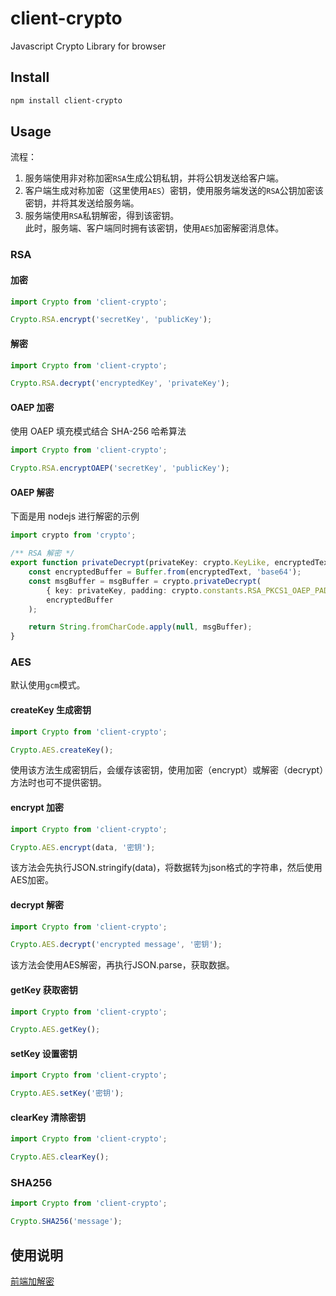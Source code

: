 # client-crypto
Javascript Crypto Library for browser

## Install

```bash
npm install client-crypto
``` 

## Usage

流程：  
1. 服务端使用非对称加密`RSA`生成公钥私钥，并将公钥发送给客户端。
2. 客户端生成对称加密（这里使用`AES`）密钥，使用服务端发送的`RSA`公钥加密该密钥，并将其发送给服务端。
3. 服务端使用`RSA`私钥解密，得到该密钥。  
此时，服务端、客户端同时拥有该密钥，使用`AES`加密解密消息体。


### RSA

#### 加密
```javascript
import Crypto from 'client-crypto';

Crypto.RSA.encrypt('secretKey', 'publicKey');
```

#### 解密
```javascript
import Crypto from 'client-crypto';

Crypto.RSA.decrypt('encryptedKey', 'privateKey');
```

#### OAEP 加密

使用 OAEP 填充模式结合 SHA-256 哈希算法

```typescript
import Crypto from 'client-crypto';

Crypto.RSA.encryptOAEP('secretKey', 'publicKey');
```

#### OAEP 解密

下面是用 nodejs 进行解密的示例

```typescript
import crypto from 'crypto';

/** RSA 解密 */
export function privateDecrypt(privateKey: crypto.KeyLike, encryptedText: string) {
    const encryptedBuffer = Buffer.from(encryptedText, 'base64');
    const msgBuffer = msgBuffer = crypto.privateDecrypt(
        { key: privateKey, padding: crypto.constants.RSA_PKCS1_OAEP_PADDING, oaepHash: 'sha256' },
        encryptedBuffer
    );

    return String.fromCharCode.apply(null, msgBuffer);
}
```


### AES
默认使用`gcm`模式。

#### createKey 生成密钥

```javascript
import Crypto from 'client-crypto';

Crypto.AES.createKey();
```

使用该方法生成密钥后，会缓存该密钥，使用加密（encrypt）或解密（decrypt）方法时也可不提供密钥。

#### encrypt 加密

```javascript
import Crypto from 'client-crypto';

Crypto.AES.encrypt(data, '密钥');
```

该方法会先执行JSON.stringify(data)，将数据转为json格式的字符串，然后使用AES加密。

#### decrypt 解密

```javascript
import Crypto from 'client-crypto';

Crypto.AES.decrypt('encrypted message', '密钥');
```

该方法会使用AES解密，再执行JSON.parse，获取数据。

#### getKey 获取密钥

```javascript
import Crypto from 'client-crypto';

Crypto.AES.getKey();
```

#### setKey 设置密钥

```javascript
import Crypto from 'client-crypto';

Crypto.AES.setKey('密钥');
```

#### clearKey 清除密钥

```javascript
import Crypto from 'client-crypto';

Crypto.AES.clearKey();
```


### SHA256

```javascript
import Crypto from 'client-crypto';

Crypto.SHA256('message');
```


## 使用说明
[前端加解密](https://www.jianshu.com/p/8f4830594de3)
